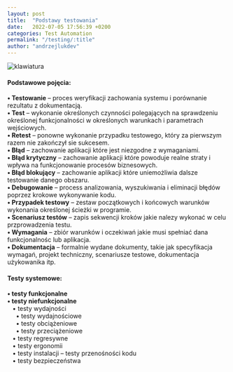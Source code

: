 ```yaml
---
layout: post
title:  "Podstawy testowania"
date:   2022-07-05 17:56:39 +0200
categories: Test Automation
permalink: "/testing/:title"
author: "andrzejlukdev"
---
```

<img src="testing/img/img_manual_test.JPG" alt="klawiatura">

<h4>Podstawowe pojęcia:</h4>
<p>
<b>• Testowanie</b> – proces weryfikacji zachowania systemu i porównanie rezultatu z dokumentacją.<br>
<b>• Test</b> – wykonanie określonych czynności polegających na sprawdzeniu określonej funkcjonalności w określonych warunkach i parametrach wejściowych.<br>
<b>• Retest</b> – ponowne wykonanie przypadku testowego, który za pierwszym razem nie zakończył sie sukcesem.<br>
<b>• Błąd</b> – zachowanie aplikacji które jest niezgodne z wymaganiami.<br>
<b>• Błąd krytyczny</b> – zachowanie aplikacji które powoduje realne straty i wpływa na funkcjonowanie procesów biznesowych.<br>
<b>• Błąd blokujący</b> – zachowanie aplikacji które uniemożliwia dalsze testowanie danego obszaru.<br>
<b>• Debugowanie</b> – process analizowania, wyszukiwania i eliminacji błędów poprzez krokowe wykonywanie kodu.<br>
<b>• Przypadek testowy</b> – zestaw początkowych i końcowych warunków wykonania określonej ścieżki w programie.<br>
<b>• Scenariusz testów</b> – zapis sekwencji kroków jakie nalezy wykonać w celu przprowadzenia testu.<br>
<b>• Wymagania</b> – zbiór warunków i oczekiwań jakie musi spełniać dana funkcjonalnośc lub aplikacja.<br>
<b>• Dokumentacja</b> – formalnie wydane dokumenty, takie jak specyfikacja wymagań, projekt techniczny, scenariusze testowe, dokumentacja użykowanika itp.<br>
</p>

<h4>Testy systemowe:</h4>
<p>
<b>• testy funkcjonalne</b><br>
<b>• testy niefunkcjonalne</b><br>
  &nbsp;&nbsp;&nbsp;• testy wydajności<br>
  &nbsp;&nbsp;&nbsp;&nbsp;&nbsp;• testy wydajnościowe<br>
  &nbsp;&nbsp;&nbsp;&nbsp;&nbsp;• testy obciążeniowe<br>
  &nbsp;&nbsp;&nbsp;&nbsp;&nbsp;• testy przeciążeniowe<br>
  &nbsp;&nbsp;&nbsp;• testy regresywne<br>
  &nbsp;&nbsp;&nbsp;• testy ergonomii<br>    
  &nbsp;&nbsp;&nbsp;• testy instalacji – testy przenośności kodu<br>
  &nbsp;&nbsp;&nbsp;• testy bezpieczeństwa<br>
</p>
